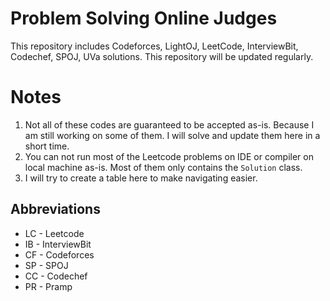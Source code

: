 # Problem Solving Online Judges

This repository includes Codeforces, LightOJ, LeetCode, InterviewBit, Codechef, SPOJ, UVa solutions. This repository will be updated regularly.

# Notes
1. Not all of these codes are guaranteed to be accepted as-is. Because I am still working on some of them. I will solve and update them here in a short time. 
2. You can not run most of the Leetcode problems on IDE or compiler on local machine as-is. Most of them only contains the ```Solution``` class.
3. I will try to create a table here to make navigating easier.

## Abbreviations
- LC - Leetcode
- IB - InterviewBit
- CF - Codeforces
- SP - SPOJ
- CC - Codechef
- PR - Pramp